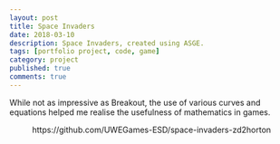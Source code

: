 ```yaml
---
layout: post
title: Space Invaders
date: 2018-03-10
description: Space Invaders, created using ASGE.
tags: [portfolio project, code, game]
category: project
published: true
comments: true
---
```

While not as impressive as Breakout, the use of various curves and equations helped
me realise the usefulness of mathematics in games.

<figure>
https://github.com/UWEGames-ESD/space-invaders-zd2horton
<a href="assets/img/space.JPG"></a>
<a href="assets/img/space2.JPG"></a>
</figure>